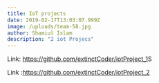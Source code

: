 ```yaml
---
title: IoT projects
date: 2019-02-17T13:03:07.999Z
image: /uploads/team-58.jpg
author: Shamiul Islam
description: "2 iot Projecs"
---
```

  Link: <https://github.com/extinctCoder/iotProject_1>S

  Link :<https://github.com/extinctCoder/iotProject_2>


